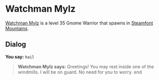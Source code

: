 # Watchman Mylz



[Watchman Mylz](/npc/56107) is a level 35 Gnome Warrior that spawns in [Steamfont Mountains](/zone/56).



## Dialog

**You say:** `hail`



>**Watchman Mylz says:** Greetings! You may rest inside one of the windmills. I will be on guard. No need for you to worry.
end
